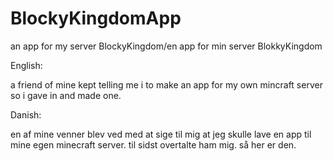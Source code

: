 BlockyKingdomApp
================
an app for my server BlockyKingdom/en app for min server BlokkyKingdom

English:

a friend of mine kept telling me i to make an app for my own mincraft server so i gave in and made one.

Danish:

en af mine venner blev ved med at sige til mig at jeg skulle lave en app til mine egen minecraft server.
til sidst overtalte ham mig. så her er den.

